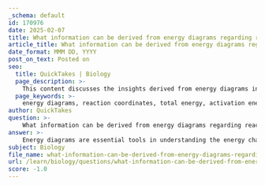 ```yaml
---
_schema: default
id: 170976
date: 2025-02-07
title: What information can be derived from energy diagrams regarding reaction coordinates and total energy?
article_title: What information can be derived from energy diagrams regarding reaction coordinates and total energy?
date_format: MMM DD, YYYY
post_on_text: Posted on
seo:
  title: QuickTakes | Biology
  page_description: >-
    This content discusses the insights derived from energy diagrams in chemical reactions, including energy levels of reactants and products, activation energy, transition states, and thermodynamic favorability.
  page_keywords: >-
    energy diagrams, reaction coordinates, total energy, activation energy, transition state, Gibbs free energy, spontaneous reaction, non-spontaneous reaction, thermodynamic favorability, coupled reactions, chemical reactions, catalysts, metabolic pathways, reaction mechanisms
author: QuickTakes
question: >-
    What information can be derived from energy diagrams regarding reaction coordinates and total energy?
answer: >-
    Energy diagrams are essential tools in understanding the energy changes that occur during chemical reactions. They provide a visual representation of the relationship between the reaction coordinate (the progress of the reaction) and the total energy of the system. Here are the key pieces of information that can be derived from energy diagrams:\n\n1. **Energy Levels of Reactants and Products**: Energy diagrams display the energy of the reactants and products. If the products are at a lower energy level than the reactants, the reaction has a negative Gibbs free energy change (ΔG < 0), indicating that the reaction is spontaneous. Conversely, if the products are at a higher energy level, the reaction has a positive ΔG (ΔG > 0), suggesting that it is non-spontaneous under standard conditions.\n\n2. **Activation Energy**: The activation energy (Ea) is represented in energy diagrams as the energy difference between the reactants and the peak of the energy curve, known as the transition state. This peak represents the highest energy point that must be overcome for the reaction to proceed. A lower activation energy indicates that the reaction can occur more readily, often facilitated by catalysts (like enzymes), which lower the activation energy without altering the overall energy change of the reaction.\n\n3. **Transition State**: The transition state is a critical point in the reaction pathway where the reactants are transformed into products. It is characterized by a high-energy configuration and is often depicted as the peak in the energy diagram. Understanding the transition state is crucial for grasping how reactions occur and how they can be influenced by various factors, including temperature and the presence of catalysts.\n\n4. **Reaction Coupling**: In cases where a reaction has a positive ΔG, it can be coupled with a spontaneous reaction (negative ΔG) to drive the overall process forward. Energy diagrams can illustrate how these coupled reactions work together to achieve a favorable outcome, highlighting the importance of metabolic pathways in biological systems.\n\n5. **Thermodynamic Favorability**: The overall shape of the energy diagram can indicate whether a reaction is thermodynamically favorable or unfavorable. The difference in energy between reactants and products (ΔG) provides insight into the spontaneity of the reaction, while the activation energy informs about the rate at which the reaction can occur.\n\nIn summary, energy diagrams are invaluable for visualizing and understanding the energy changes associated with chemical reactions, including the roles of activation energy, transition states, and the thermodynamic favorability of reactions. They help elucidate the mechanisms of reactions and the factors that influence reaction rates and pathways.
subject: Biology
file_name: what-information-can-be-derived-from-energy-diagrams-regarding-reaction-coordinates-and-total-energy.md
url: /learn/biology/questions/what-information-can-be-derived-from-energy-diagrams-regarding-reaction-coordinates-and-total-energy
score: -1.0
---
```


&nbsp;